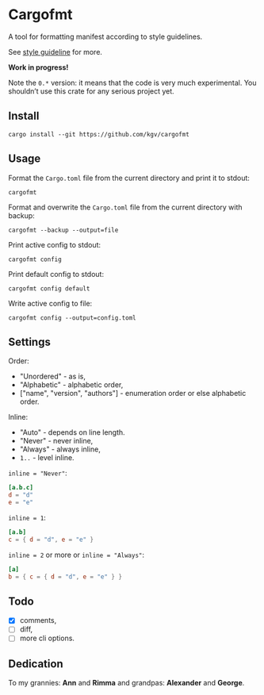 # Cargofmt

A tool for formatting manifest according to style guidelines.

See [style guideline](./STYLE-GUIDELINE.md) for more.

**Work in progress!**

Note the `0.*` version: it means that the code is very much experimental. You
shouldn’t use this crate for any serious project yet.

## Install

`cargo install --git https://github.com/kgv/cargofmt`

## Usage

Format the `Cargo.toml` file from the current directory and print it to stdout:

`cargofmt`

Format and overwrite the `Cargo.toml` file from the current directory with
backup:

`cargofmt --backup --output=file`

Print active config to stdout:

`cargofmt config`

Print default config to stdout:

`cargofmt config default`

Write active config to file:

`cargofmt config --output=config.toml`

## Settings

Order:

- "Unordered" - as is,
- "Alphabetic" - alphabetic order,
- ["name", "version", "authors"] - enumeration order or else alphabetic order.

Inline:

- "Auto" - depends on line length.
- "Never" - never inline,
- "Always" - always inline,
- `1..` - level inline.

`inline = "Never"`:

```toml
[a.b.c]
d = "d"
e = "e"
```

`inline = 1`:

```toml
[a.b]
c = { d = "d", e = "e" }
```

`inline = 2` or more or `inline = "Always"`:

```toml
[a]
b = { c = { d = "d", e = "e" } }
```

## Todo

- [x] comments,
- [ ] diff,
- [ ] more cli options.

## Dedication

To my grannies: **Ann** and **Rimma** and grandpas: **Alexander** and
**George**.
